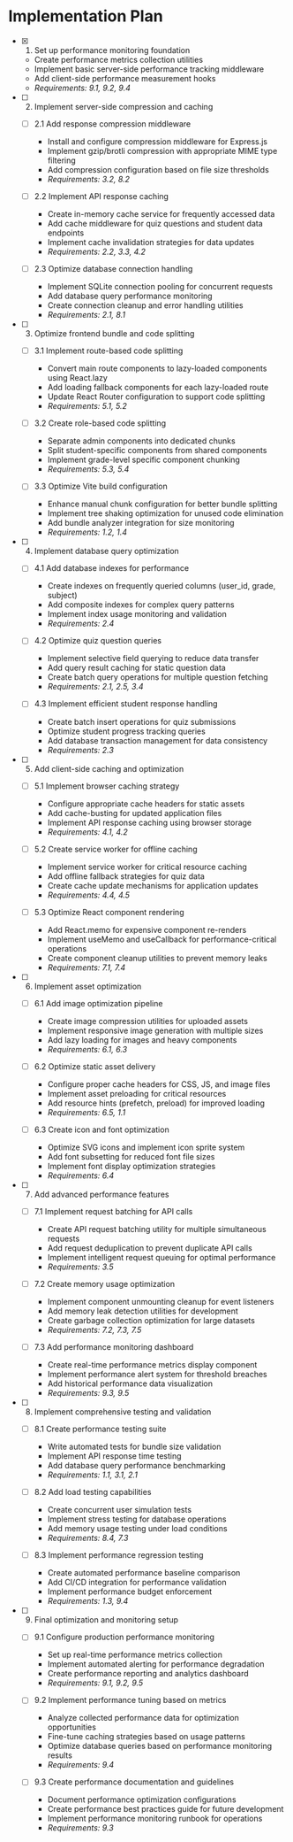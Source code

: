 # Implementation Plan

- [x] 1. Set up performance monitoring foundation


  - Create performance metrics collection utilities
  - Implement basic server-side performance tracking middleware
  - Add client-side performance measurement hooks
  - _Requirements: 9.1, 9.2, 9.4_

- [ ] 2. Implement server-side compression and caching
  - [ ] 2.1 Add response compression middleware
    - Install and configure compression middleware for Express.js
    - Implement gzip/brotli compression with appropriate MIME type filtering
    - Add compression configuration based on file size thresholds
    - _Requirements: 3.2, 8.2_

  - [ ] 2.2 Implement API response caching
    - Create in-memory cache service for frequently accessed data
    - Add cache middleware for quiz questions and student data endpoints
    - Implement cache invalidation strategies for data updates
    - _Requirements: 2.2, 3.3, 4.2_

  - [ ] 2.3 Optimize database connection handling
    - Implement SQLite connection pooling for concurrent requests
    - Add database query performance monitoring
    - Create connection cleanup and error handling utilities
    - _Requirements: 2.1, 8.1_

- [ ] 3. Optimize frontend bundle and code splitting
  - [ ] 3.1 Implement route-based code splitting
    - Convert main route components to lazy-loaded components using React.lazy
    - Add loading fallback components for each lazy-loaded route
    - Update React Router configuration to support code splitting
    - _Requirements: 5.1, 5.2_

  - [ ] 3.2 Create role-based code splitting
    - Separate admin components into dedicated chunks
    - Split student-specific components from shared components
    - Implement grade-level specific component chunking
    - _Requirements: 5.3, 5.4_

  - [ ] 3.3 Optimize Vite build configuration
    - Enhance manual chunk configuration for better bundle splitting
    - Implement tree shaking optimization for unused code elimination
    - Add bundle analyzer integration for size monitoring
    - _Requirements: 1.2, 1.4_

- [ ] 4. Implement database query optimization
  - [ ] 4.1 Add database indexes for performance
    - Create indexes on frequently queried columns (user_id, grade, subject)
    - Add composite indexes for complex query patterns
    - Implement index usage monitoring and validation
    - _Requirements: 2.4_

  - [ ] 4.2 Optimize quiz question queries
    - Implement selective field querying to reduce data transfer
    - Add query result caching for static question data
    - Create batch query operations for multiple question fetching
    - _Requirements: 2.1, 2.5, 3.4_

  - [ ] 4.3 Implement efficient student response handling
    - Create batch insert operations for quiz submissions
    - Optimize student progress tracking queries
    - Add database transaction management for data consistency
    - _Requirements: 2.3_

- [ ] 5. Add client-side caching and optimization
  - [ ] 5.1 Implement browser caching strategy
    - Configure appropriate cache headers for static assets
    - Add cache-busting for updated application files
    - Implement API response caching using browser storage
    - _Requirements: 4.1, 4.2_

  - [ ] 5.2 Create service worker for offline caching
    - Implement service worker for critical resource caching
    - Add offline fallback strategies for quiz data
    - Create cache update mechanisms for application updates
    - _Requirements: 4.4, 4.5_

  - [ ] 5.3 Optimize React component rendering
    - Add React.memo for expensive component re-renders
    - Implement useMemo and useCallback for performance-critical operations
    - Create component cleanup utilities to prevent memory leaks
    - _Requirements: 7.1, 7.4_

- [ ] 6. Implement asset optimization
  - [ ] 6.1 Add image optimization pipeline
    - Create image compression utilities for uploaded assets
    - Implement responsive image generation with multiple sizes
    - Add lazy loading for images and heavy components
    - _Requirements: 6.1, 6.3_

  - [ ] 6.2 Optimize static asset delivery
    - Configure proper cache headers for CSS, JS, and image files
    - Implement asset preloading for critical resources
    - Add resource hints (prefetch, preload) for improved loading
    - _Requirements: 6.5, 1.1_

  - [ ] 6.3 Create icon and font optimization
    - Optimize SVG icons and implement icon sprite system
    - Add font subsetting for reduced font file sizes
    - Implement font display optimization strategies
    - _Requirements: 6.4_

- [ ] 7. Add advanced performance features
  - [ ] 7.1 Implement request batching for API calls
    - Create API request batching utility for multiple simultaneous requests
    - Add request deduplication to prevent duplicate API calls
    - Implement intelligent request queuing for optimal performance
    - _Requirements: 3.5_

  - [ ] 7.2 Create memory usage optimization
    - Implement component unmounting cleanup for event listeners
    - Add memory leak detection utilities for development
    - Create garbage collection optimization for large datasets
    - _Requirements: 7.2, 7.3, 7.5_

  - [ ] 7.3 Add performance monitoring dashboard
    - Create real-time performance metrics display component
    - Implement performance alert system for threshold breaches
    - Add historical performance data visualization
    - _Requirements: 9.3, 9.5_

- [ ] 8. Implement comprehensive testing and validation
  - [ ] 8.1 Create performance testing suite
    - Write automated tests for bundle size validation
    - Implement API response time testing
    - Add database query performance benchmarking
    - _Requirements: 1.1, 3.1, 2.1_

  - [ ] 8.2 Add load testing capabilities
    - Create concurrent user simulation tests
    - Implement stress testing for database operations
    - Add memory usage testing under load conditions
    - _Requirements: 8.4, 7.3_

  - [ ] 8.3 Implement performance regression testing
    - Create automated performance baseline comparison
    - Add CI/CD integration for performance validation
    - Implement performance budget enforcement
    - _Requirements: 1.3, 9.4_

- [ ] 9. Final optimization and monitoring setup
  - [ ] 9.1 Configure production performance monitoring
    - Set up real-time performance metrics collection
    - Implement automated alerting for performance degradation
    - Create performance reporting and analytics dashboard
    - _Requirements: 9.1, 9.2, 9.5_

  - [ ] 9.2 Implement performance tuning based on metrics
    - Analyze collected performance data for optimization opportunities
    - Fine-tune caching strategies based on usage patterns
    - Optimize database queries based on performance monitoring results
    - _Requirements: 9.4_

  - [ ] 9.3 Create performance documentation and guidelines
    - Document performance optimization configurations
    - Create performance best practices guide for future development
    - Implement performance monitoring runbook for operations
    - _Requirements: 9.3_